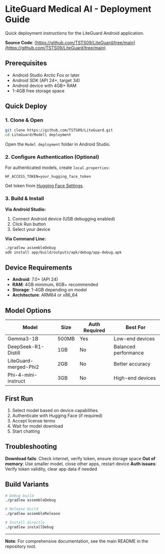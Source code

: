 # LiteGuard Medical AI - Deployment Guide

Quick deployment instructions for the LiteGuard Android application.

**Source Code**: [https://github.com/TSTS09/LiteGuard/tree/main](https://github.com/TSTS09/LiteGuard/tree/main)

## Prerequisites

- Android Studio Arctic Fox or later
- Android SDK (API 24+, target 34)
- Android device with 4GB+ RAM
- 1-4GB free storage space

## Quick Deploy

### 1. Clone & Open
```bash
git clone https://github.com/TSTS09/LiteGuard.git
cd LiteGuard/Model\ deployment
```
Open the `Model deployment` folder in Android Studio.

### 2. Configure Authentication (Optional)
For authenticated models, create `local.properties`:
```properties
HF_ACCESS_TOKEN=your_hugging_face_token
```
Get token from [Hugging Face Settings](https://huggingface.co/settings/tokens).

### 3. Build & Install

**Via Android Studio:**
1. Connect Android device (USB debugging enabled)
2. Click Run button
3. Select your device

**Via Command Line:**
```bash
./gradlew assembleDebug
adb install app/build/outputs/apk/debug/app-debug.apk
```

## Device Requirements

- **Android**: 7.0+ (API 24)
- **RAM**: 4GB minimum, 6GB+ recommended
- **Storage**: 1-4GB depending on model
- **Architecture**: ARM64 or x86_64

## Model Options

| Model | Size | Auth Required | Best For |
|-------|------|---------------|----------|
| Gemma3-1B | 500MB | Yes | Low-end devices |
| DeepSeek-R1-Distill | 1GB | No | Balanced performance |
| LiteGuard-merged-Phi2 | 2GB | No | Better accuracy |
| Phi-4-mini-instruct | 3GB | No | High-end devices |

## First Run

1. Select model based on device capabilities
2. Authenticate with Hugging Face (if required)
3. Accept license terms
4. Wait for model download
5. Start chatting

## Troubleshooting

**Download fails**: Check internet, verify token, ensure storage space
**Out of memory**: Use smaller model, close other apps, restart device
**Auth issues**: Verify token validity, clear app data if needed

## Build Variants

```bash
# Debug build
./gradlew assembleDebug

# Release build  
./gradlew assembleRelease

# Install directly
./gradlew installDebug
```

---

**Note**: For comprehensive documentation, see the main README in the repository root.
